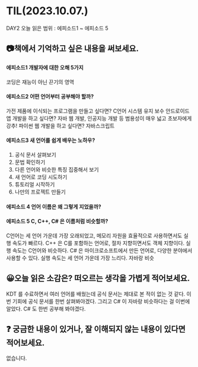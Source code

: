 # TIL(2023.10.07.)
DAY2
오늘 읽은 범위 : 에피소드1 ~ 에피소드 5

## 📷책에서 기억하고 싶은 내용을 써보세요.
#### 에피소드1 개발자에 대한 오해 5가지
코딩은 재능이 아닌 끈기의 영역
#### 에피소드2 어떤 언어부터 공부해야 할까?
가전 제품에 이식되는 프로그램을 만들고 싶다면? C언어
시스템 유지 보수 안드로이드 앱 개발을 하고 싶다면? 자바
웹 개발, 인공지능 개발 등 범용성이 매우 넓고 초보자에게 강추! 파이썬
웹 개발을 하고 싶다면? 자바스크립트
#### 에피소드3 새 언어를 쉽게 배우는 노하우?
1. 공식 문서 살펴보기
2. 문법 확인하기
3. 다른 언어와 비슷한 특징 집중해서 보기
4. 새 언어로 코딩 시도하기
5. 튜토리얼 시작하기
6. 나만의 프로젝트 만들기
#### 에피소드 4 언어 이름은 왜 그렇게 지었을까?
#### 에피소드 5 C, C++, C# 은 이름처럼 비슷할까?
C언어는 세 언어 가운데 가장 오래되었고, 메모리 자원을 효율적으로 사용하면서도 실행 속도가 빠르다.
C++ 은 C를 포함하는 언어로, 절차 지향히면서도 객체 지향이다. 실행 속도는 C언어와 비슷하다.
C# 은 마이크로소프트에서 만든 언어로, 다양한 분야에서 사용할 수 있다. 실행 속도는 세 언어 가운데 가장 느리다. 자바랑 비슷

## 😀오늘 읽은 소감은? 떠오르는 생각을 가볍게 적어보세요.
KDT 를 수료하면서 여러 언어를 배웠는데 공식 문서는 제대로 본 적이 없는 것 같다. 이번 기회에 공식 문서를 한번 살펴봐야겠다. 
그리고 C# 이 자바랑 비슷하다는 걸 이번에 알았다. C# 도 한번 공부해 봐야겠다. 

## ❓ 궁금한 내용이 있거나, 잘 이해되지 않는 내용이 있다면 적어보세요.
없습니다.
